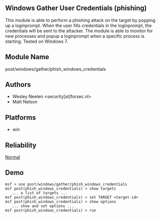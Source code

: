 ## Windows Gather User Credentials (phishing)

This module is able to perform a phishing attack on the 
target by popping up a loginprompt. When the user fills 
credentials in the loginprompt, the credentials will be sent 
to the attacker. The module is able to monitor for new 
processes and popup a loginprompt when a specific process is 
starting. Tested on Windows 7.


## Module Name
post/windows/gather/phish_windows_credentials

## Authors
* Wesley Neelen <security[at]forsec.nl>
* Matt Nelson





## Platforms
* win

## Reliability
[Normal](https://github.com/rapid7/metasploit-framework/wiki/Exploit-Ranking)

## Demo

```
msf > use post/windows/gather/phish_windows_credentials
msf post(phish_windows_credentials) > show targets
   ... a list of targets ...
msf post(phish_windows_credentials) > set TARGET <target-id>
msf post(phish_windows_credentials) > show options
   ... show and set options ...
msf post(phish_windows_credentials) > run
```
    
    